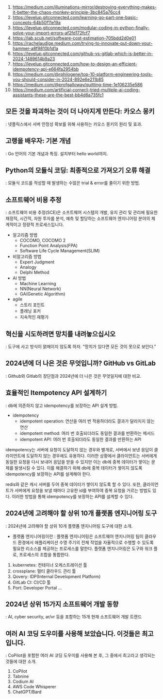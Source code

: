 1. https://medium.com/illuminations-mirror/destroying-everything-makes-it-better-the-chaos-monkey-principle-3bc845a76cc4
2. https://levelup.gitconnected.com/learning-go-part-one-basic-concepts-64b50f11e19a
3. https://levelup.gitconnected.com/modular-coding-in-python-finally-solve-your-import-errors-af2fd172fcf7
4. https://lab.scub.net/software-cost-estimation-705bdd2d0e01
5. https://rachelaudige.medium.com/trying-to-innovate-put-down-your-hammer-a8f9810b1d1a
6. https://levelup.gitconnected.com/github-vs-gitlab-which-is-better-in-2024-1489614b9a23
7. https://levelup.gitconnected.com/how-to-design-an-efficient-idempotency-api-e664fa2954bb
8. https://medium.com/@rphilogene/top-10-platform-engineering-tools-you-should-consider-in-2024-892e6e211b85
9. https://medium.com/@profgalloway/quitting-time-1e106235e586
10. https://medium.com/artificial-corner/i-tried-multiple-ai-coding-assistants-these-are-the-best-bb4d6a735fc1


## 모든 것을 파괴하는 것이 더 나아지게 만든다: 카오스 몽키
: 넷플릭스에서 서버 안정성 확보를 위해 사용하는 카오스 몽키의 원리 및 효과.

## 고랭을 배우자: 기본 개념
: Go 언어의 기본 개념과 특징. 설치부터 hello world까지.

## Python의 모듈식 코딩: 최종적으로 가져오기 오류 해결
: 모듈식 코드를 작성할 때 발생하는 수많은 trial & error를 줄이기 위한 방법.

## 소프트웨어 비용 추정
: 소프트웨어 비용 추정(SCE)은 소프트웨어 시스템의 개발, 유지 관리 및 관리에 필요한 재정적, 시간적, 자원 투자를 분석, 예측 및 할당하는 소프트웨어 엔지니어링 분야의 체계적이고 정량적 프로세스입니다.

* 알고리즘 방법
  * COCOMO, COCOMO 2
  * Function Point Analysis(FPA)
  * Software Life Cycle Management(SLIM)
* 비알고리즘 방법
  * Expert Judgment
  * Analogy
  * Delphi Method
* AI 방법
  * Machine Learning
  * NN(Neural Network)
  * GA(Genetic Algorithm)
* agile
  * 스토리 포인트
  * 플래닝 포커
  * 지속적인 재평가

## 혁신을 시도하려면 망치를 내려놓으십시오
: 도구에 사고 방식이 얽매이지 않도록 하자. "망치가 있다면 모든 것이 못으로 보인다."

## 2024년에 더 나은 것은 무엇입니까? GitHub vs GitLab
: Github와 Gitlab의 장단점과 2024년에 더 나은 것은 무엇일지에 대한 비교.

## 효율적인 Itempotency API 설계하기
: db에 의존하지 않고 idempotency를 보장하는 API 설계 방법.

* idempotency
  * idempotent operation: 연산을 여러 번 적용하더라도 결과가 달라지지 않는 연산
  * idempotent method: 여러 번 호출되더라도 동일한 결과를 반환하는 메서드
  * idempotent API: 여러 번 호출되더라도 동일한 결과를 반환하는 API

idempotency는 서버에 요청이 도달하지 않는 경우와 별개로, 서버에서 보낸 응답이 클라이언트에 도달하지 않는 경우에도 유용하다. 이러한 상황에서 클라이언트는 서버에게 동일한 요청을 다시 보내어 응답을 받을 수 있지만 이는 db에 중복 데이터가 쌓이는 문제를 발생시킬 수 있다. 이를 해결하기 위해 db에 중복 데이터가 쌓이지 않도록 idempotency를 보장하는 API를 설계해야 한다.

redis와 같은 캐시 서버를 두어 중복 데이터가 쌓이지 않도록 할 수 있다. 또한, 클라이언트가 서버에게 요청을 보낼 때마다 고유한 id를 부여하여 중복 요청을 거르는 방법도 있다. 이러한 방법을 통해 idempotency를 보장하는 API를 설계할 수 있다.

## 2024년에 고려해야 할 상위 10개 플랫폼 엔지니어링 도구
: 2024년에 고려해야 할 상위 10개 플랫폼 엔지니어링 도구에 대한 소개.

* 플랫폼 엔지니어링이란
: 플랫폼 엔지니어링은 소프트웨어 엔지니어링 팀이 클라우드 환경에서 애플리케이션 수명 주기의 전체 작업을 자율적으로 수행할 수 있도록 필요한 리소스를 제공하는 프로세스를 말한다. 플랫폼 엔지니어링은 도구와 워크 플로, 프로세스의 조합을 통합한다.

1. kubernetes: 컨테이너 오케스트레이션 툴
2. crossplane: 멀티 클라우드 관리 툴
3. Qovery: IDP(Internal Development Platform)
4. GitLab CI: CI/CD 툴
5. Port: Developer Portal
...


## 2024년 상위 15가지 소프트웨어 개발 동향
: AI, cyber security, ar/vr 등을 포함하는 15개 현재 소프트웨어 개발 트렌드

## 여러 AI 코딩 도우미를 사용해 보았습니다. 이것들은 최고입니다.
: CoPilot을 포함한 여러 AI 코딩 도우미를 사용해 본 후, 그 중에서 최고라고 생각되는 것들에 대한 소개.

1. CoPilot
2. Tabnine
3. Codium AI
4. AWS Code Whisperer
5. ChatGPT/Bard